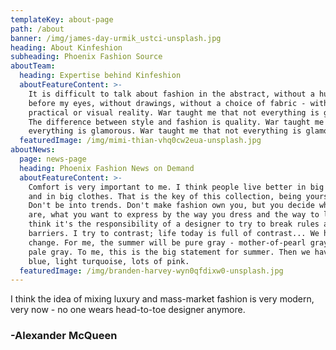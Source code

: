 ```yaml
---
templateKey: about-page
path: /about
banner: /img/james-day-urmik_ustci-unsplash.jpg
heading: About Kinfeshion
subheading: Phoenix Fashion Source
aboutTeam:
  heading: Expertise behind Kinfeshion
  aboutFeatureContent: >-
    It is difficult to talk about fashion in the abstract, without a human body
    before my eyes, without drawings, without a choice of fabric - without a
    practical or visual reality. War taught me that not everything is glamorous.
    The difference between style and fashion is quality. War taught me that not
    everything is glamorous. War taught me that not everything is glamorous.
  featuredImage: /img/mimi-thian-vhq0cw2eua-unsplash.jpg
aboutNews:
  page: news-page
  heading: Phoenix Fashion News on Demand
  aboutFeatureContent: >-
    Comfort is very important to me. I think people live better in big houses
    and in big clothes. That is the key of this collection, being yourself.
    Don't be into trends. Don't make fashion own you, but you decide what you
    are, what you want to express by the way you dress and the way to live. I
    think it's the responsibility of a designer to try to break rules and
    barriers. I try to contrast; life today is full of contrast... We have to
    change. For me, the summer will be pure gray - mother-of-pearl gray, very
    pale gray. To me, this is the big statement for summer. Then we have light
    blue, light turquoise, lots of pink.
  featuredImage: /img/branden-harvey-wyn0qfdixw0-unsplash.jpg
---
```

I think the idea of mixing luxury and mass-market fashion is very modern, very now - no one wears head-to-toe designer anymore.

### \-Alexander McQueen